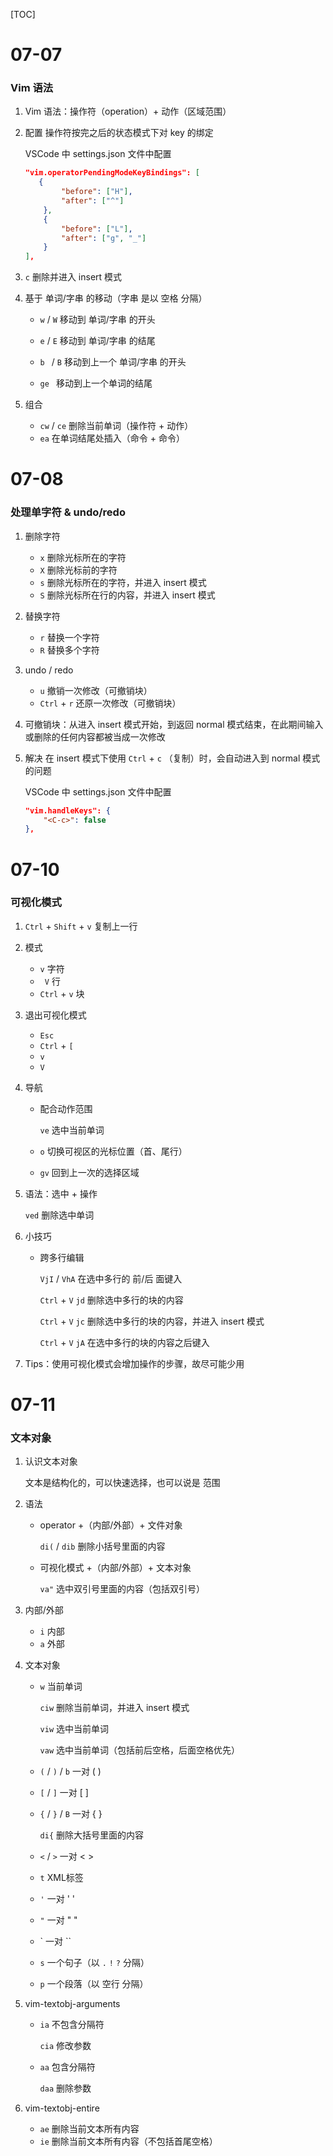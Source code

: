 [TOC]

# 07-07

### Vim 语法

1. Vim 语法：操作符（operation）+ 动作（区域范围）

2. 配置 操作符按完之后的状态模式下对 key 的绑定

   VSCode 中 settings.json 文件中配置

   ```json
   "vim.operatorPendingModeKeyBindings": [
      {
           "before": ["H"],
           "after": ["^"]
       },
       {
           "before": ["L"],
           "after": ["g", "_"]
       } 
   ],
   ```

3. `c` 删除并进入 insert 模式

4. 基于 单词/字串 的移动（字串 是以 空格 分隔）

   * `w` / `W` 移动到 单词/字串 的开头

   * `e` / `E` 移动到 单词/字串 的结尾
   * `b ` / `B` 移动到上一个 单词/字串 的开头
   * `ge ` 移动到上一个单词的结尾

5. 组合
   * `cw` / `ce` 删除当前单词（操作符 + 动作）
   * `ea` 在单词结尾处插入（命令 + 命令）



# 07-08

### 处理单字符 & undo/redo

1. 删除字符

   - `x` 删除光标所在的字符
   - `X` 删除光标前的字符
   - `s` 删除光标所在的字符，并进入 insert 模式
   - `S` 删除光标所在行的内容，并进入 insert 模式

2. 替换字符
   - `r` 替换一个字符
   - `R` 替换多个字符

3. undo / redo
   - `u` 撤销一次修改（可撤销块）
   - `Ctrl` + `r` 还原一次修改（可撤销块）

4. 可撤销块：从进入 insert 模式开始，到返回 normal 模式结束，在此期间输入或删除的任何内容都被当成一次修改

5. 解决 在 insert 模式下使用 `Ctrl` + `c` （复制）时，会自动进入到 normal 模式 的问题

   VSCode 中 settings.json 文件中配置

   ```json
   "vim.handleKeys": {
       "<C-c>": false
   },
   ```



# 07-10

### 可视化模式

1. `Ctrl` + `Shift` + `v` 复制上一行

2. 模式

   - `v` 字符
   - ` V` 行
   - `Ctrl` + `v` 块

3.  退出可视化模式

    - `Esc`
    - `Ctrl` + `[`
    - `v`
    - `V`

4.  导航

    - 配合动作范围

      `ve` 选中当前单词

    - `o` 切换可视区的光标位置（首、尾行）

    - `gv` 回到上一次的选择区域

5. 语法：选中 + 操作

   `ved` 删除选中单词

6. 小技巧

   - 跨多行编辑

     `VjI` / `VhA` 在选中多行的 前/后 面键入

     `Ctrl` + `V` `jd` 删除选中多行的块的内容

     `Ctrl` + `V` `jc` 删除选中多行的块的内容，并进入 insert 模式

     `Ctrl` + `V` `jA` 在选中多行的块的内容之后键入

7. Tips：使用可视化模式会增加操作的步骤，故尽可能少用



# 07-11

### 文本对象

1. 认识文本对象

   文本是结构化的，可以快速选择，也可以说是 范围

2. 语法

   - operator +（内部/外部）+ 文件对象

     `di(` / `dib` 删除小括号里面的内容

   - 可视化模式 +（内部/外部）+ 文本对象

     `va"` 选中双引号里面的内容（包括双引号）

3. 内部/外部

   - `i` 内部
   - `a` 外部

4. 文本对象

   - `w` 当前单词

     `ciw` 删除当前单词，并进入 insert 模式

     `viw` 选中当前单词

     `vaw` 选中当前单词（包括前后空格，后面空格优先）

   - `(` / `)` / `b` 一对 ( )

   - `[` / `]` 一对 [ ]

   - `{` / `}` / `B` 一对 { }

     `di{` 删除大括号里面的内容

   - `<` / `>` 一对 < >

   - `t`  XML标签

   - `'` 一对 ' '

   - `"` 一对 " "

   - ` 一对 ``

   - `s` 一个句子（以 `.` `!` `?` 分隔）

   - `p` 一个段落（以 空行 分隔）

5. vim-textobj-arguments

   - `ia` 不包含分隔符

     `cia` 修改参数

   - `aa` 包含分隔符

     `daa` 删除参数

6. vim-textobj-entire

   - `ae` 删除当前文本所有内容
   - `ie` 删除当前文本所有内容（不包括首尾空格）